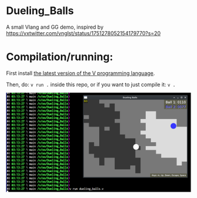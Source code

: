 # Dueling_Balls
A small Vlang and GG demo, inspired by https://vxtwitter.com/vnglst/status/1751278052154179770?s=20

# Compilation/running:

First install [the latest version of the V programming language](https://github.com/vlang/v/blob/master/README.md#installing-v-from-source).

Then, do: `v run .` inside this repo, or if you want to just compile it: `v .`

![Screenshot](https://github.com/spytheman/Dueling_Balls/blob/main/Screenshot_2024_01_30.png)
